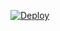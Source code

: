 [![Deploy](https://www.herokucdn.com/deploy/button.svg)](https://heroku.com/deploy?template=https://github.com/mongo928/Filterbot24)
